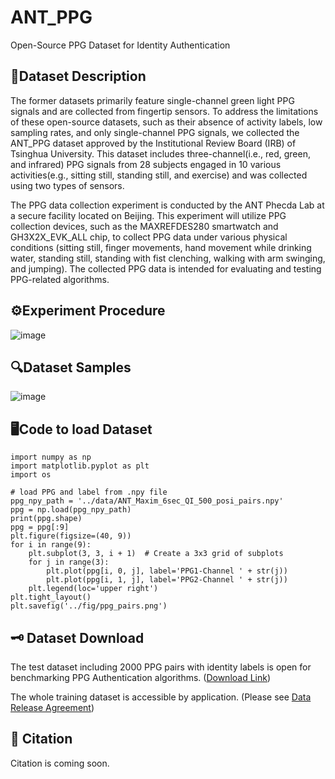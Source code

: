 # ANT_PPG
Open-Source PPG Dataset for Identity Authentication

## 📖Dataset Description
The former datasets primarily feature single-channel green light PPG signals and are collected from fingertip sensors. To address the limitations of these open-source datasets, such as their absence of activity labels, low sampling rates, and only single-channel PPG signals, we collected the ANT_PPG dataset approved by the Institutional Review Board (IRB) of Tsinghua University. This dataset includes three-channel(i.e., red, green, and infrared) PPG signals from 28 subjects engaged in 10 various activities(e.g., sitting still, standing still, and exercise) and was collected using two types of sensors.

The PPG data collection experiment is conducted by the ANT Phecda Lab at a secure facility located on Beijing. This experiment will utilize PPG collection devices, such as the MAXREFDES280 smartwatch and GH3X2X\_EVK\_ALL chip, to collect PPG data under various physical conditions (sitting still, finger movements, hand movement while drinking water, standing still, standing with fist clenching, walking with arm swinging, and jumping). The collected PPG data is intended for evaluating and testing PPG-related algorithms.

## ⚙️Experiment Procedure
![image](https://github.com/user-attachments/assets/0a2a6f41-22c1-480c-9e7c-13b26b43a1b0)

## 🔍Dataset Samples
![image](https://github.com/user-attachments/assets/98ad4eb6-1e5c-45af-a932-2d5fad5db349)


## 🖥️Code to load Dataset
```
import numpy as np
import matplotlib.pyplot as plt
import os

# load PPG and label from .npy file
ppg_npy_path = '../data/ANT_Maxim_6sec_QI_500_posi_pairs.npy'
ppg = np.load(ppg_npy_path)
print(ppg.shape)
ppg = ppg[:9]
plt.figure(figsize=(40, 9))
for i in range(9):
    plt.subplot(3, 3, i + 1)  # Create a 3x3 grid of subplots
    for j in range(3):
        plt.plot(ppg[i, 0, j], label='PPG1-Channel ' + str(j))
        plt.plot(ppg[i, 1, j], label='PPG2-Channel ' + str(j))
    plt.legend(loc='upper right')
plt.tight_layout()
plt.savefig('../fig/ppg_pairs.png') 
```

## 🗝️ Dataset Download
The test dataset including 2000 PPG pairs with identity labels is open for benchmarking PPG Authentication algorithms. ([Download Link](https://pan.baidu.com/s/1RU1Go6AcO3UmfL5L2xfOEQ?pwd=xe3d))

The whole training dataset is accessible by application. (Please see [Data Release Agreement](https://github.com/thuhci/ANT_PPG/blob/main/ANT_PPG_Release_Agreement.pdf))

## 📄 Citation
Citation is coming soon.

